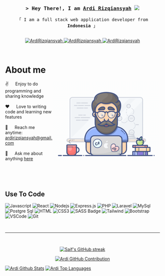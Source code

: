 
<!-- <h2 align="center">
  Hello, Welcome !
  <img src="https://media.giphy.com/media/hvRJCLFzcasrR4ia7z/giphy.gif" width="28">
</h2> -->



<!-- <p align="center">
  <a href="https://github.com/ArdiRizqiansyah"><img src="https://readme-typing-svg.herokuapp.com/?lines=Self%20Taught%20Programmer;Front%20End%20Developer;1.5%2B%20years%20of%20coding%20experience;Always%20learning%20new%20things&center=true&width=380&height=45"></a>
</p> -->



<!-- <a href="https://komarev.com/ghpvc/?username=ArdiRizqiansyah">
  <img align="right" src="https://komarev.com/ghpvc/?username=ArdiRizqiansyah&label=Visitors&color=0e75b6&style=flat" alt="Profile visitor" />
</a>


[![wakatime](https://wakatime.com/badge/user/eebb3dd8-d9b2-40de-9b88-6fd6cac99dbc.svg)](https://wakatime.com/@eebb3dd8-d9b2-40de-9b88-6fd6cac99dbc) -->

<!-- Intro  -->
<h3 align="center">
    <samp>&gt; Hey There!, I am
            <b><a target="_blank" href="https://ardi-rizqiansyah.vercel.app/">Ardi Rizqiansyah</a></b>
    </samp>
    <img src="https://media.giphy.com/media/hvRJCLFzcasrR4ia7z/giphy.gif" width="28">
</h3>


<p align="center"> 
  <samp>
    「 I am a full stack web application developer from <b>Indonesia</b> 」
    <br>
    <br>
  </samp>
</p>

<p align="center">
 <a href="https://ardi-rizqiansyah.vercel.app/" target="blank">
  <img src="https://img.shields.io/badge/Website-DC143C?style=for-the-badge&logo=medium&logoColor=white" alt="ArdiRizqiansyah" />
 </a>
 <a href="https://linkedin.com/in/ardi-rizqiansyah" target="_blank">
  <img src="https://img.shields.io/badge/LinkedIn-0077B5?style=for-the-badge&logo=linkedin&logoColor=white" alt="ArdiRizqiansyah"/>
 </a>
 <!-- <a href="https://dev.to/ArdiRizqiansyah" target="_blank">
  <img src="https://img.shields.io/badge/dev.to-0A0A0A?style=for-the-badge&logo=dev.to&logoColor=white" alt="ArdiRizqiansyah" />
 </a> -->
 <!-- <a href="https://twitter.com/_ArdiRizqiansyah" target="_blank">
  <img src="https://img.shields.io/badge/Twitter-1DA1F2?style=for-the-badge&logo=twitter&logoColor=white" />
 </a> -->
 <a href="https://instagram.com/ardi_rizqiansyah" target="_blank">
  <img src="https://img.shields.io/badge/Instagram-fe4164?style=for-the-badge&logo=instagram&logoColor=white" alt="ArdiRizqiansyah" />
 </a> 
 <!-- <a href="https://facebook.com/ArdiRizqiansyah.dev" target="_blank">
  <img src="https://img.shields.io/badge/Facebook-20BEFF?&style=for-the-badge&logo=facebook&logoColor=white" alt="ArdiRizqiansyah"  />
  </a>  -->
</p>
<br />

<!-- About Section -->
 # About me
 
<p>
 <img align="right" width="350" src="/assets/programmer.gif" alt="Coding gif" />
  
 ✌️ &emsp; Enjoy to do programming and sharing knowledge <br/><br/>
 ❤️ &emsp; Love to writing code and learning new features<br/><br/>
 📧 &emsp; Reach me anytime: ardirizqiansyah@gmail.com<br/><br/>
 💬 &emsp; Ask me about anything [here](https://github.com/ArdiRizqiansyah/ArdiRizqiansyah/issues)

</p>

<br/>
<br/>
<br/>

## Use To Code

![Javascript](https://img.shields.io/badge/Javascript-F0DB4F?style=for-the-badge&labelColor=black&logo=javascript&logoColor=F0DB4F)
![React](https://img.shields.io/badge/-React-61DBFB?style=for-the-badge&labelColor=black&logo=react&logoColor=61DBFB)
![Nodejs](https://img.shields.io/badge/Nodejs-3C873A?style=for-the-badge&labelColor=black&logo=node.js&logoColor=3C873A)
![Express.js](https://img.shields.io/badge/Express.js-000000?style=for-the-badge&logo=express&logoColor=white)
![PHP](https://img.shields.io/badge/PHP-777BB4?style=for-the-badge&logo=php&logoColor=white)
![Laravel](https://img.shields.io/badge/Laravel-FF2D20?style=for-the-badge&logo=laravel&logoColor=white)
![MySql](https://img.shields.io/badge/MySQL-00000F?style=for-the-badge&logo=mysql&logoColor=white)
![Postgre Sql](https://img.shields.io/badge/PostgreSQL-316192?style=for-the-badge&logo=postgresql&logoColor=white)
![HTML](https://img.shields.io/badge/HTML5-E34F26?style=for-the-badge&logo=html5&logoColor=white)
![CSS3](https://img.shields.io/badge/CSS3-1572B6?style=for-the-badge&logo=css3&logoColor=white)
![SASS Badge](https://img.shields.io/badge/Sass-CC6699?style=for-the-badge&logo=sass&logoColor=white)
![Tailwind](https://img.shields.io/badge/Tailwind_CSS-092749?style=for-the-badge&logo=tailwindcss&logoColor=06B6D4&labelColor=000000)
![Bootstrap](https://img.shields.io/badge/Bootstrap-563D7C?style=for-the-badge&logo=bootstrap&logoColor=white)
![VSCode](https://img.shields.io/badge/Visual_Studio-0078d7?style=for-the-badge&logo=visual%20studio&logoColor=white)
![Git](https://img.shields.io/badge/Git-F05032?style=for-the-badge&logo=git&logoColor=white)


<br/>
<hr/>
<br/>

<p align="center">
  <a href="https://github.com/ArdiRizqiansyah">
    <img src="https://github-readme-streak-stats.herokuapp.com/?user=ArdiRizqiansyah&theme=radical&border=7F3FBF&background=0D1117" alt="Saif's GitHub streak"/>
  </a>
</p>

<p align="center">
  <a href="https://github.com/ArdiRizqiansyah">
    <img src="https://github-profile-summary-cards.vercel.app/api/cards/profile-details?username=ArdiRizqiansyah&theme=radical" alt="Ardi GitHub Contribution"/>
  </a>
</p>

<a> 
    <a href="https://github.com/ArdiRizqiansyah"><img alt="Ardi Github Stats" src="https://denvercoder1-github-readme-stats.vercel.app/api?username=ArdiRizqiansyah&show_icons=true&count_private=true&theme=react&border_color=7F3FBF&bg_color=0D1117&title_color=F85D7F&icon_color=F8D866" height="192px" width="49.5%"/></a>
  <a href="https://github.com/ArdiRizqiansyah"><img alt="Ardi Top Languages" src="https://denvercoder1-github-readme-stats.vercel.app/api/top-langs/?username=ArdiRizqiansyah&langs_count=8&layout=compact&theme=react&border_color=7F3FBF&bg_color=0D1117&title_color=F85D7F&icon_color=F8D866" height="192px" width="49.5%"/></a>
  <br/>
</a>


<!-- ![Ardi Rizqiansyah Graph](https://github-readme-activity-graph.vercel.app/graph?username=ArdiRizqiansyah&custom_title=Ardi%20Rizqiansyah's%20GitHub%20Activity%20Graph&bg_color=0D1117&color=7F3FBF&line=7F3FBF&point=7F3FBF&area_color=FFFFFF&title_color=FFFFFF&area=true) -->
